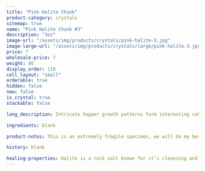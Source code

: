 ```yaml
---
title: "Pink Halite Chunk"
product-category: crystals
sitemap: true
name: "Pink Halite Chunk #3"
description: "3oz"
image-url: "/assets/img/products/crystals/pink-halite-3.jpg"
image-large-url: "/assets/img/products/crystals/large/pink-halite-3.jpg"
price: 7
wholesale-price: 7
weight: 86
display_order: 118
cell_layout: "small"
orderable: true
hidden: false
new: false
is_crystal: true
stackable: false

long_description: Intricate hopper growth patterns form interesting cube crystals with amazing growth lines. Gentle light pink base which fade in white, icy cube-shaped crystals. Pink Halite this size is amazing in the bath - one stone will give you multiple uses. Simply place it in your next ritual bath to help cleanse the aura and disperse negativity.

ingredients: blank

product-notes: This is an extremely fragile specimen, we will do my best to package it as safely as possible but please be aware some little pieces may break off in transit.

history: blank

healing-properties: Halite is a rock salt known for it’s cleansing and purifying properties, it aids in clarifying energy blocks and balancing energy fields. This makes it perfect for cleansing your other crystals! Similar to Selenite, you can rest your other crystals on it to remove unwanted/negative energies. In meditation, Pink Halite connects to the heart and solar plexus chakras allowing a self-loving awareness which aids in the release of emotional issues and attachments.
---
```


